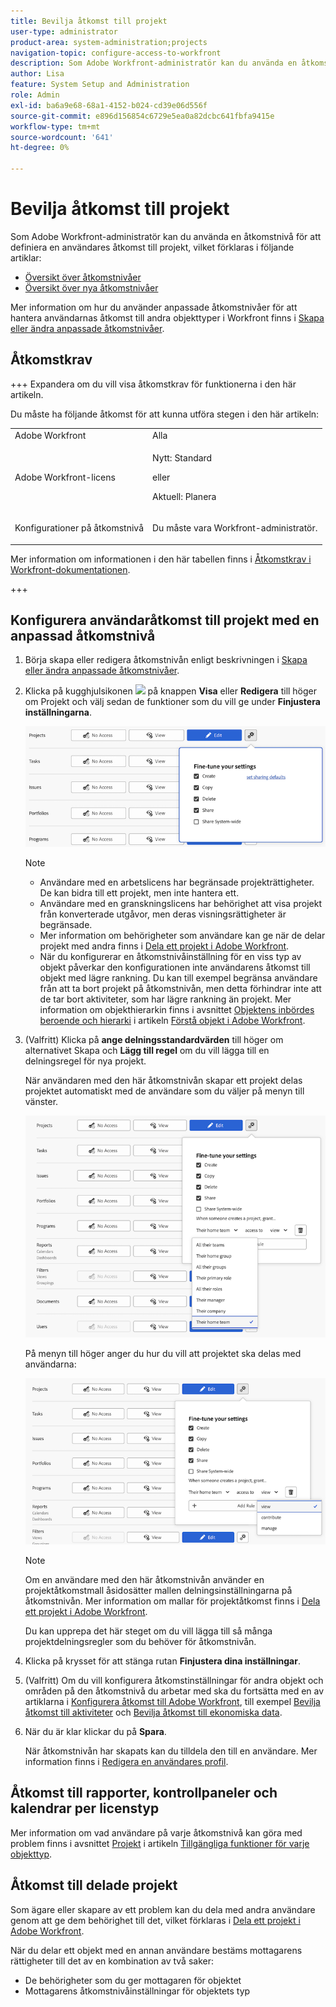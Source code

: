 ```yaml
---
title: Bevilja åtkomst till projekt
user-type: administrator
product-area: system-administration;projects
navigation-topic: configure-access-to-workfront
description: Som Adobe Workfront-administratör kan du använda en åtkomstnivå för att definiera en användares åtkomst till projekt i Workfront.
author: Lisa
feature: System Setup and Administration
role: Admin
exl-id: ba6a9e68-68a1-4152-b024-cd39e06d556f
source-git-commit: e896d156854c6729e5ea0a82dcbc641fbfa9415e
workflow-type: tm+mt
source-wordcount: '641'
ht-degree: 0%

---
```


# Bevilja åtkomst till projekt

<!-- Audited: 12/2023 -->

Som Adobe Workfront-administratör kan du använda en åtkomstnivå för att definiera en användares åtkomst till projekt, vilket förklaras i följande artiklar:
* [Översikt över åtkomstnivåer](../../../administration-and-setup/add-users/access-levels-and-object-permissions/access-levels-overview.md)
* [Översikt över nya åtkomstnivåer](/help/quicksilver/administration-and-setup/add-users/how-access-levels-work/access-level-overview.md)

Mer information om hur du använder anpassade åtkomstnivåer för att hantera användarnas åtkomst till andra objekttyper i Workfront finns i [Skapa eller ändra anpassade åtkomstnivåer](../../../administration-and-setup/add-users/configure-and-grant-access/create-modify-access-levels.md).

## Åtkomstkrav

+++ Expandera om du vill visa åtkomstkrav för funktionerna i den här artikeln.

Du måste ha följande åtkomst för att kunna utföra stegen i den här artikeln:

<table style="table-layout:auto"> 
 <col> 
 <col> 
 <tbody> 
  <tr> 
   <td role="rowheader">Adobe Workfront</td> 
   <td>Alla</td> 
  </tr> 
    <tr> 
   <td role="rowheader">Adobe Workfront-licens</td> 
   <td> <p>Nytt: Standard </p>
 <p>eller</p> 
<p>Aktuell: Planera </p> 
</td> 
  </tr>

<tr> 
   <td role="rowheader">Konfigurationer på åtkomstnivå</td> 
   <td> <p>Du måste vara Workfront-administratör.</p> </td> 
  </tr> 
 </tbody> 
</table>

Mer information om informationen i den här tabellen finns i [Åtkomstkrav i Workfront-dokumentationen](/help/quicksilver/administration-and-setup/add-users/access-levels-and-object-permissions/access-level-requirements-in-documentation.md).

+++

## Konfigurera användaråtkomst till projekt med en anpassad åtkomstnivå

1. Börja skapa eller redigera åtkomstnivån enligt beskrivningen i [Skapa eller ändra anpassade åtkomstnivåer](../../../administration-and-setup/add-users/configure-and-grant-access/create-modify-access-levels.md).
1. Klicka på kugghjulsikonen ![](assets/gear-icon-settings.png) på knappen **Visa** eller **Redigera** till höger om Projekt och välj sedan de funktioner som du vill ge under **Finjustera inställningarna**.

   ![](assets/planner-fine-tune-your-settings-with-copy-projects.png)

   >[!NOTE]
   >
   >* Användare med en arbetslicens har begränsade projekträttigheter. De kan bidra till ett projekt, men inte hantera ett.
   >* Användare med en granskningslicens har behörighet att visa projekt från konverterade utgåvor, men deras visningsrättigheter är begränsade.
   >* Mer information om behörigheter som användare kan ge när de delar projekt med andra finns i [Dela ett projekt i Adobe Workfront](../../../workfront-basics/grant-and-request-access-to-objects/share-a-project.md).
   >* När du konfigurerar en åtkomstnivåinställning för en viss typ av objekt påverkar den konfigurationen inte användarens åtkomst till objekt med lägre rankning. Du kan till exempel begränsa användare från att ta bort projekt på åtkomstnivån, men detta förhindrar inte att de tar bort aktiviteter, som har lägre rankning än projekt. Mer information om objekthierarkin finns i avsnittet [Objektens inbördes beroende och hierarki](../../../workfront-basics/navigate-workfront/workfront-navigation/understand-objects.md#understanding-interdependency-and-hierarchy-of-objects) i artikeln [Förstå objekt i Adobe Workfront](../../../workfront-basics/navigate-workfront/workfront-navigation/understand-objects.md).

1. (Valfritt) Klicka på **ange delningsstandardvärden** till höger om alternativet Skapa och **Lägg till regel** om du vill lägga till en delningsregel för nya projekt.

   När användaren med den här åtkomstnivån skapar ett projekt delas projektet automatiskt med de användare som du väljer på menyn till vänster.

   ![](assets/project-sharing-menu.png)

   På menyn till höger anger du hur du vill att projektet ska delas med användarna:

   ![](assets/project-sharing-right-menu.png)

   >[!NOTE]
   >
   >Om en användare med den här åtkomstnivån använder en projektåtkomstmall åsidosätter mallen delningsinställningarna på åtkomstnivån. Mer information om mallar för projektåtkomst finns i [Dela ett projekt i Adobe Workfront](../../../workfront-basics/grant-and-request-access-to-objects/share-a-project.md).

   Du kan upprepa det här steget om du vill lägga till så många projektdelningsregler som du behöver för åtkomstnivån.

1. Klicka på krysset för att stänga rutan **Finjustera dina inställningar**.
1. (Valfritt) Om du vill konfigurera åtkomstinställningar för andra objekt och områden på den åtkomstnivå du arbetar med ska du fortsätta med en av artiklarna i [Konfigurera åtkomst till Adobe Workfront](../../../administration-and-setup/add-users/configure-and-grant-access/configure-access.md), till exempel [Bevilja åtkomst till aktiviteter](../../../administration-and-setup/add-users/configure-and-grant-access/grant-access-tasks.md) och [Bevilja åtkomst till ekonomiska data](../../../administration-and-setup/add-users/configure-and-grant-access/grant-access-financial.md).
1. När du är klar klickar du på **Spara**.

   När åtkomstnivån har skapats kan du tilldela den till en användare. Mer information finns i [Redigera en användares profil](../../../administration-and-setup/add-users/create-and-manage-users/edit-a-users-profile.md).

## Åtkomst till rapporter, kontrollpaneler och kalendrar per licenstyp

Mer information om vad användare på varje åtkomstnivå kan göra med problem finns i avsnittet [Projekt](../../../administration-and-setup/add-users/access-levels-and-object-permissions/functionality-available-for-each-object-type.md#projects) i artikeln [Tillgängliga funktioner för varje objekttyp](../../../administration-and-setup/add-users/access-levels-and-object-permissions/functionality-available-for-each-object-type.md).

## Åtkomst till delade projekt

Som ägare eller skapare av ett problem kan du dela med andra användare genom att ge dem behörighet till det, vilket förklaras i [Dela ett projekt i Adobe Workfront](../../../workfront-basics/grant-and-request-access-to-objects/share-a-project.md).

<!--
If you make changes here, make them also in the "Grant access to" articles where this snippet had to be converted to text:
* reports, dashboards, and calendars
* financial data
* issue
-->

När du delar ett objekt med en annan användare bestäms mottagarens rättigheter till det av en kombination av två saker:

* De behörigheter som du ger mottagaren för objektet
* Mottagarens åtkomstnivåinställningar för objektets typ
